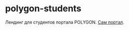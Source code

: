 ﻿# polygon-students
 
Лендинг для студентов портала POLYGON. <a href="polygon-job.ru">Сам портал</a>.
